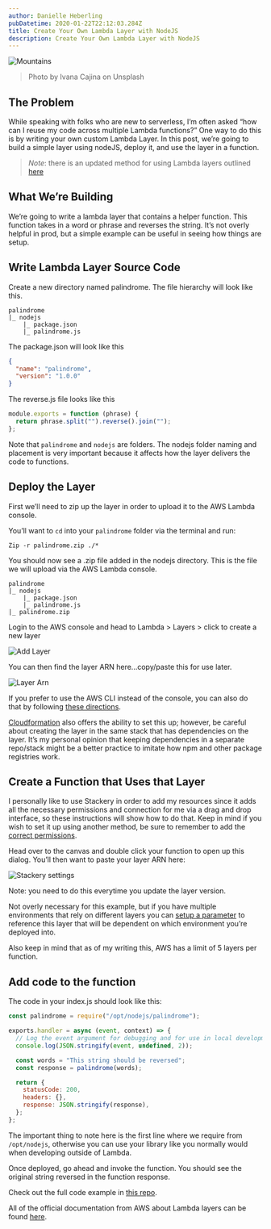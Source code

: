 ```yaml
---
author: Danielle Heberling
pubDatetime: 2020-01-22T22:12:03.284Z
title: Create Your Own Lambda Layer with NodeJS
description: Create Your Own Lambda Layer with NodeJS
---
```


![Mountains](/assets/layer-header.jpg)

> Photo by Ivana Cajina on Unsplash

## The Problem

While speaking with folks who are new to serverless, I’m often asked “how can I reuse my code across multiple Lambda functions?” One way to do this is by writing your own custom Lambda Layer. In this post, we’re going to build a simple layer using nodeJS, deploy it, and use the layer in a function.

> _Note_: there is an updated method for using Lambda layers outlined [here](https://www.danielleheberling.xyz/blog/lambda-layer-update/)

## What We’re Building

We’re going to write a lambda layer that contains a helper function. This function takes in a word or phrase and reverses the string. It’s not overly helpful in prod, but a simple example can be useful in seeing how things are setup.

## Write Lambda Layer Source Code

Create a new directory named palindrome. The file hierarchy will look like this.

```
palindrome
|_ nodejs
    |_ package.json
    |_ palindrome.js
```

The package.json will look like this

```json
{
  "name": "palindrome",
  "version": "1.0.0"
}
```

The reverse.js file looks like this

```javascript
module.exports = function (phrase) {
  return phrase.split("").reverse().join("");
};
```

Note that `palindrome` and `nodejs` are folders. The nodejs folder naming and placement is very important because it affects how the layer delivers the code to functions.

## Deploy the Layer

First we’ll need to zip up the layer in order to upload it to the AWS Lambda console.

You’ll want to `cd` into your `palindrome` folder via the terminal and run:

```shell
Zip -r palindrome.zip ./*
```

You should now see a .zip file added in the nodejs directory. This is the file we will upload via the AWS Lambda console.

```
palindrome
|_ nodejs
    |_ package.json
    |_ palindrome.js
|_ palindrome.zip
```

Login to the AWS console and head to Lambda > Layers > click to create a new layer

![Add Layer](/assets/add-layer.png)

You can then find the layer ARN here...copy/paste this for use later.

![Layer Arn](/assets/layerarn.png)

If you prefer to use the AWS CLI instead of the console, you can also do that by following <a href="https://docs.aws.amazon.com/lambda/latest/dg/configuration-layers.html#configuration-layers-manage" target="_blank" target="_blank" rel="noopener noreferrer">these directions</a>.

<a href="https://docs.aws.amazon.com/AWSCloudFormation/latest/UserGuide/aws-resource-lambda-layerversion.html" target="_blank" target="_blank" rel="noopener noreferrer">Cloudformation</a> also offers the ability to set this up; however, be careful about creating the layer in the same stack that has dependencies on the layer. It’s my personal opinion that keeping dependencies in a separate repo/stack might be a better practice to imitate how npm and other package registries work.

## Create a Function that Uses that Layer

I personally like to use Stackery in order to add my resources since it adds all the necessary permissions and connection for me via a drag and drop interface, so these instructions will show how to do that. Keep in mind if you wish to set it up using another method, be sure to remember to add the <a href="https://docs.aws.amazon.com/lambda/latest/dg/configuration-layers.html#configuration-layers-permissions" target="_blank" target="_blank" rel="noopener noreferrer">correct permissions</a>.

Head over to the canvas and double click your function to open up this dialog. You’ll then want to paste your layer ARN here:

![Stackery settings](/assets/stackerysettings.png)

Note: you need to do this everytime you update the layer version.

Not overly necessary for this example, but if you have multiple environments that rely on different layers you can <a href="https://docs.stackery.io/docs/using-stackery/environments/#setting-configuration-store-values" target="_blank" target="_blank" rel="noopener noreferrer">setup a parameter</a> to reference this layer that will be dependent on which environment you’re deployed into.

Also keep in mind that as of my writing this, AWS has a limit of 5 layers per function.

## Add code to the function

The code in your index.js should look like this:

```javascript
const palindrome = require("/opt/nodejs/palindrome");

exports.handler = async (event, context) => {
  // Log the event argument for debugging and for use in local development.
  console.log(JSON.stringify(event, undefined, 2));

  const words = "This string should be reversed";
  const response = palindrome(words);

  return {
    statusCode: 200,
    headers: {},
    response: JSON.stringify(response),
  };
};
```

The important thing to note here is the first line where we require from `/opt/nodejs`, otherwise you can use your library like you normally would when developing outside of Lambda.

Once deployed, go ahead and invoke the function. You should see the original string reversed in the function response.

Check out the full code example in <a href="https://github.com/deeheber/lambda-layer-example/tree/original-blog-post" target="_blank" target="_blank" rel="noopener noreferrer">this repo</a>.

All of the official documentation from AWS about Lambda layers can be found <a href="https://docs.aws.amazon.com/lambda/latest/dg/configuration-layers.html" target="_blank" target="_blank" rel="noopener noreferrer">here</a>.
